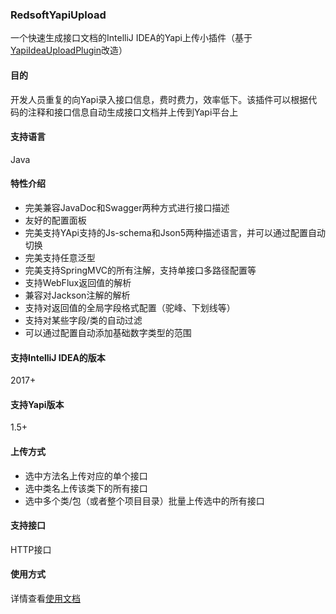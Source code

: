 ### RedsoftYapiUpload
一个快速生成接口文档的IntelliJ IDEA的Yapi上传小插件（基于[YapiIdeaUploadPlugin](https://github.com/diwand/YapiIdeaUploadPlugin)改造）
#### 目的
开发人员重复的向Yapi录入接口信息，费时费力，效率低下。该插件可以根据代码的注释和接口信息自动生成接口文档并上传到Yapi平台上
#### 支持语言
Java
#### 特性介绍
* 完美兼容JavaDoc和Swagger两种方式进行接口描述
* 友好的配置面板
* 完美支持YApi支持的Js-schema和Json5两种描述语言，并可以通过配置自动切换
* 完美支持任意泛型
* 完美支持SpringMVC的所有注解，支持单接口多路径配置等
* 支持WebFlux返回值的解析
* 兼容对Jackson注解的解析
* 支持对返回值的全局字段格式配置（驼峰、下划线等）
* 支持对某些字段/类的自动过滤
* 可以通过配置自动添加基础数字类型的范围
#### 支持IntelliJ IDEA的版本
2017+
#### 支持Yapi版本
1.5+
#### 上传方式
* 选中方法名上传对应的单个接口
* 选中类名上传该类下的所有接口
* 选中多个类/包（或者整个项目目录）批量上传选中的所有接口
#### 支持接口
HTTP接口
#### 使用方式
详情查看[使用文档](https://github.com/aqiu202/RedsoftYapiUpload/wiki/%E4%BD%BF%E7%94%A8%E6%8C%87%E5%8D%97)

